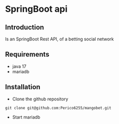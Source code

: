 # SpringBoot api

## Introduction 
Is an SpringBoot Rest API, of a betting social network

## Requirements
- java 17
- mariadb


## Installation 
- Clone the  github repository
```
git clone git@github.com:Perico6255/mangobet.git
```
- Start mariadb